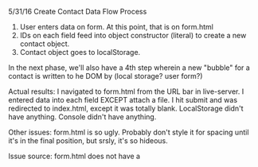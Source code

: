 5/31/16
Create Contact Data Flow Process
1. User enters data on form. At this point, that is on form.html
2. IDs on each field feed into object constructor (literal) to create a new contact object.
3. Contact object goes to localStorage.

In the next phase, we'll also have a 4th step wherein a new "bubble" for a contact is written to he DOM by
(local storage? user form?)

Actual results:
I navigated to form.html from the URL bar in live-server.
I entered data into each field EXCEPT attach a file.
I hit submit and was redirected to index.html, except it was totally blank.
LocalStorage didn't have anything. Console didn't have anything.

Other issues:
form.html is so ugly. Probably don't style it for spacing until it's in the final position, but srsly, it's so hideous.

Issue source:
form.html does not have a <script> tag linking it to the model.js and app.js.

Confirm first and last name are required fields
1. Leave first name blank. you should see an error message.
Leave last name blank. You should see an error message.
